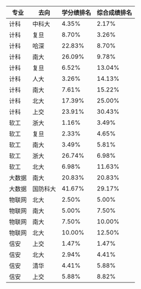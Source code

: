 | 专业   | 去向     | 学分绩排名 | 综合成绩排名 |
| ------ | -------- | ---------- | ------------ |
| 计科   | 中科大   | 4.35%      | 2.17%        |
| 计科   | 复旦     | 8.70%      | 3.26%        |
| 计科   | 哈深     | 22.83%     | 8.70%        |
| 计科   | 南大     | 26.09%     | 9.78%        |
| 计科   | 复旦     | 6.52%      | 13.04%       |
| 计科   | 人大     | 3.26%      | 14.13%       |
| 计科   | 南大     | 7.61%      | 15.22%       |
| 计科   | 北大     | 17.39%     | 25.00%       |
| 计科   | 上交     | 23.91%     | 30.43%       |
| 软工   | 浙大     | 1.16%      | 3.49%        |
| 软工   | 复旦     | 2.33%      | 4.65%        |
| 软工   | 南大     | 3.49%      | 5.81%        |
| 软工   | 浙大     | 26.74%     | 6.98%        |
| 软工   | 北大     | 6.98%      | 11.63%       |
| 大数据 | 南大     | 20.83%     | 20.83%       |
| 大数据 | 国防科大 | 41.67%     | 29.17%       |
| 物联网 | 北大     | 2.50%      | 5.00%        |
| 物联网 | 南大     | 5.00%      | 7.50%        |
| 物联网 | 南大     | 7.50%      | 10.00%       |
| 物联网 | 北大     | 10.00%     | 12.50%       |
| 信安   | 上交     | 1.47%      | 1.47%        |
| 信安   | 北大     | 2.94%      | 4.41%        |
| 信安   | 清华     | 4.41%      | 5.88%        |
| 信安   | 上交     | 5.88%      | 8.82%        |